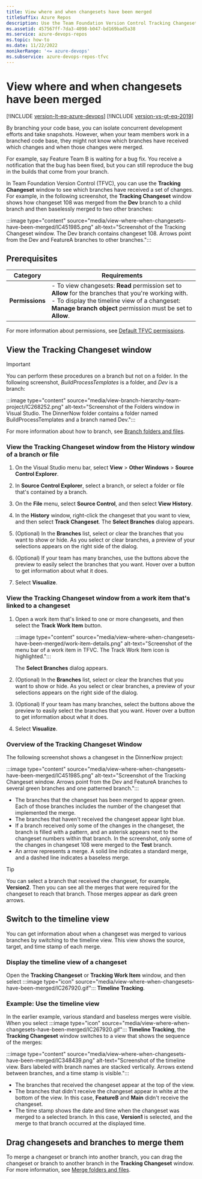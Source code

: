 ```yaml
---
title: View where and when changesets have been merged
titleSuffix: Azure Repos
description: Use the Team Foundation Version Control Tracking Changeset window to see which code branches received which changes and to see when the changes were merged.
ms.assetid: 457567ff-7da3-4098-b047-bd169bad5a38
ms.service: azure-devops-repos
ms.topic: how-to
ms.date: 11/22/2022
monikerRange: '<= azure-devops'
ms.subservice: azure-devops-repos-tfvc
---
```



# View where and when changesets have been merged

[!INCLUDE [version-lt-eq-azure-devops](../../includes/version-lt-eq-azure-devops.md)]
[!INCLUDE [version-vs-gt-eq-2019](../../includes/version-vs-gt-eq-2019.md)]

By branching your code base, you can isolate concurrent development efforts and take snapshots. However, when your team members work in a branched code base, they might not know which branches have received which changes and when those changes were merged.

For example, say Feature Team B is waiting for a bug fix. You receive a notification that the bug has been fixed, but you can still reproduce the bug in the builds that come from your branch.

In Team Foundation Version Control (TFVC), you can use the **Tracking Changeset** window to see which branches have received a set of changes. For example, in the following screenshot, the **Tracking Changeset** window shows how changeset 108 was merged from the **Dev** branch to a child branch and then baselessly merged to two other branches:

:::image type="content" source="media/view-where-when-changesets-have-been-merged/IC451985.png" alt-text="Screenshot of the Tracking Changeset window. The Dev branch contains changeset 108. Arrows point from the Dev and FeatureA branches to other branches.":::

## Prerequisites

| Category | Requirements |
|--------------|-------------|
|**Permissions**|- To view changesets: **Read** permission set to **Allow** for the branches that you're working with.<br>- To display the timeline view of a changeset: **Manage branch object** permission must be set to **Allow**. |

For more information about permissions, see [Default TFVC permissions](../../organizations/security/default-tfvc-permissions.md).

## View the Tracking Changeset window

> [!IMPORTANT]
> You can perform these procedures on a branch but not on a folder. In the following screenshot, *BuildProcessTemplates* is a folder, and *Dev* is a branch:
>
> :::image type="content" source="media/view-branch-hierarchy-team-project/IC268252.png" alt-text="Screenshot of the Folders window in Visual Studio. The DinnerNow folder contains a folder named BuildProcessTemplates and a branch named Dev.":::
>
> For more information about how to branch, see [Branch folders and files](branch-folders-files.md).

### View the Tracking Changeset window from the History window of a branch or file

1. On the Visual Studio menu bar, select **View** > **Other Windows** > **Source Control Explorer**.

1. In **Source Control Explorer**, select a branch, or select a folder or file that's contained by a branch.

1. On the **File** menu, select **Source Control**, and then select **View History**.

1. In the **History** window, right-click the changeset that you want to view, and then select **Track Changeset**. The **Select Branches** dialog appears.

1. (Optional) In the **Branches** list, select or clear the branches that you want to show or hide. As you select or clear branches, a preview of your selections appears on the right side of the dialog.

1. (Optional) If your team has many branches, use the buttons above the preview to easily select the branches that you want. Hover over a button to get information about what it does.

1. Select **Visualize**.

### View the Tracking Changeset window from a work item that's linked to a changeset

1. Open a work item that's linked to one or more changesets, and then select the **Track Work Item** button.

   :::image type="content" source="media/view-where-when-changesets-have-been-merged/work-item-details.png" alt-text="Screenshot of the menu bar of a work item in TFVC. The Track Work Item icon is highlighted.":::

   The **Select Branches** dialog appears.

1. (Optional) In the **Branches** list, select or clear the branches that you want to show or hide. As you select or clear branches, a preview of your selections appears on the right side of the dialog.

1. (Optional) If your team has many branches, select the buttons above the preview to easily select the branches that you want. Hover over a button to get information about what it does.

1. Select **Visualize**.

### Overview of the Tracking Changeset Window

The following screenshot shows a changeset in the DinnerNow project:

:::image type="content" source="media/view-where-when-changesets-have-been-merged/IC451985.png" alt-text="Screenshot of the Tracking Changeset window. Arrows point from the Dev and FeatureA branches to several green branches and one patterned branch.":::

- The branches that the changeset has been merged to appear green. Each of those branches includes the number of the changeset that implemented the merge.
- The branches that haven't received the changeset appear light blue.
- If a branch received only some of the changes in the changeset, the branch is filled with a pattern, and an asterisk appears next to the changeset numbers within that branch. In the screenshot, only some of the changes in changeset 108 were merged to the **Test** branch.
- An arrow represents a merge. A solid line indicates a standard merge, and a dashed line indicates a baseless merge.

> [!TIP]
> You can select a branch that received the changeset, for example, **Version2**. Then you can see all the merges that were required for the changeset to reach that branch. Those merges appear as dark green arrows.

## Switch to the timeline view

You can get information about when a changeset was merged to various branches by switching to the timeline view. This view shows the source, target, and time stamp of each merge.

### Display the timeline view of a changeset

Open the **Tracking Changeset** or **Tracking Work Item** window, and then select :::image type="icon" source="media/view-where-when-changesets-have-been-merged/IC267920.gif"::: **Timeline Tracking**.

### Example: Use the timeline view

In the earlier example, various standard and baseless merges were visible. When you select :::image type="icon" source="media/view-where-when-changesets-have-been-merged/IC267920.gif"::: **Timeline Tracking**, the **Tracking Changeset** window switches to a view that shows the sequence of the merges:

:::image type="content" source="media/view-where-when-changesets-have-been-merged/IC348439.png" alt-text="Screenshot of the timeline view. Bars labeled with branch names are stacked vertically. Arrows extend between branches, and a time stamp is visible.":::

- The branches that received the changeset appear at the top of the view.
- The branches that didn't receive the changeset appear in white at the bottom of the view. In this case, **FeatureB** and **Main** didn't receive the changeset.
- The time stamp shows the date and time when the changeset was merged to a selected branch. In this case, **Version1** is selected, and the merge to that branch occurred at the displayed time.

## Drag changesets and branches to merge them

To merge a changeset or branch into another branch, you can drag the changeset or branch to another branch in the **Tracking Changeset** window. For more information, see [Merge folders and files](merge-folders-files.md).
